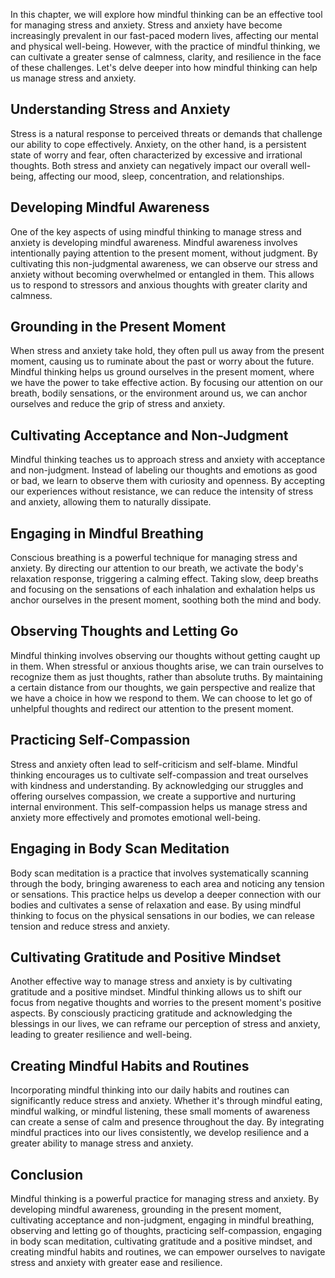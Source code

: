 
In this chapter, we will explore how mindful thinking can be an effective tool for managing stress and anxiety. Stress and anxiety have become increasingly prevalent in our fast-paced modern lives, affecting our mental and physical well-being. However, with the practice of mindful thinking, we can cultivate a greater sense of calmness, clarity, and resilience in the face of these challenges. Let's delve deeper into how mindful thinking can help us manage stress and anxiety.

## Understanding Stress and Anxiety

Stress is a natural response to perceived threats or demands that challenge our ability to cope effectively. Anxiety, on the other hand, is a persistent state of worry and fear, often characterized by excessive and irrational thoughts. Both stress and anxiety can negatively impact our overall well-being, affecting our mood, sleep, concentration, and relationships.

## Developing Mindful Awareness

One of the key aspects of using mindful thinking to manage stress and anxiety is developing mindful awareness. Mindful awareness involves intentionally paying attention to the present moment, without judgment. By cultivating this non-judgmental awareness, we can observe our stress and anxiety without becoming overwhelmed or entangled in them. This allows us to respond to stressors and anxious thoughts with greater clarity and calmness.

## Grounding in the Present Moment

When stress and anxiety take hold, they often pull us away from the present moment, causing us to ruminate about the past or worry about the future. Mindful thinking helps us ground ourselves in the present moment, where we have the power to take effective action. By focusing our attention on our breath, bodily sensations, or the environment around us, we can anchor ourselves and reduce the grip of stress and anxiety.

## Cultivating Acceptance and Non-Judgment

Mindful thinking teaches us to approach stress and anxiety with acceptance and non-judgment. Instead of labeling our thoughts and emotions as good or bad, we learn to observe them with curiosity and openness. By accepting our experiences without resistance, we can reduce the intensity of stress and anxiety, allowing them to naturally dissipate.

## Engaging in Mindful Breathing

Conscious breathing is a powerful technique for managing stress and anxiety. By directing our attention to our breath, we activate the body's relaxation response, triggering a calming effect. Taking slow, deep breaths and focusing on the sensations of each inhalation and exhalation helps us anchor ourselves in the present moment, soothing both the mind and body.

## Observing Thoughts and Letting Go

Mindful thinking involves observing our thoughts without getting caught up in them. When stressful or anxious thoughts arise, we can train ourselves to recognize them as just thoughts, rather than absolute truths. By maintaining a certain distance from our thoughts, we gain perspective and realize that we have a choice in how we respond to them. We can choose to let go of unhelpful thoughts and redirect our attention to the present moment.

## Practicing Self-Compassion

Stress and anxiety often lead to self-criticism and self-blame. Mindful thinking encourages us to cultivate self-compassion and treat ourselves with kindness and understanding. By acknowledging our struggles and offering ourselves compassion, we create a supportive and nurturing internal environment. This self-compassion helps us manage stress and anxiety more effectively and promotes emotional well-being.

## Engaging in Body Scan Meditation

Body scan meditation is a practice that involves systematically scanning through the body, bringing awareness to each area and noticing any tension or sensations. This practice helps us develop a deeper connection with our bodies and cultivates a sense of relaxation and ease. By using mindful thinking to focus on the physical sensations in our bodies, we can release tension and reduce stress and anxiety.

## Cultivating Gratitude and Positive Mindset

Another effective way to manage stress and anxiety is by cultivating gratitude and a positive mindset. Mindful thinking allows us to shift our focus from negative thoughts and worries to the present moment's positive aspects. By consciously practicing gratitude and acknowledging the blessings in our lives, we can reframe our perception of stress and anxiety, leading to greater resilience and well-being.

## Creating Mindful Habits and Routines

Incorporating mindful thinking into our daily habits and routines can significantly reduce stress and anxiety. Whether it's through mindful eating, mindful walking, or mindful listening, these small moments of awareness can create a sense of calm and presence throughout the day. By integrating mindful practices into our lives consistently, we develop resilience and a greater ability to manage stress and anxiety.

## Conclusion

Mindful thinking is a powerful practice for managing stress and anxiety. By developing mindful awareness, grounding in the present moment, cultivating acceptance and non-judgment, engaging in mindful breathing, observing and letting go of thoughts, practicing self-compassion, engaging in body scan meditation, cultivating gratitude and a positive mindset, and creating mindful habits and routines, we can empower ourselves to navigate stress and anxiety with greater ease and resilience.

